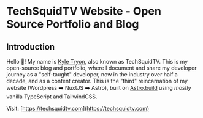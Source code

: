 # TechSquidTV Website - Open Source Portfolio and Blog

## Introduction

Hello 👋! My name is [Kyle Tryon](https://github.com/KyleTryon), also known as TechSquidTV. This is my open-source blog and portfolio, where I document and share my developer journey as a "self-taught" developer, now in the industry over half a decade, and as a content creator. This is the "third" reincarnation of my website (Wordpress ➡️ NuxtJS ➡️ Astro), built on [Astro.build](https://astro.build) using _mostly_ vanilla TypeScript and TailwindCSS.

Visit: [https://techsquidtv.com](https://techsquidtv.com)
